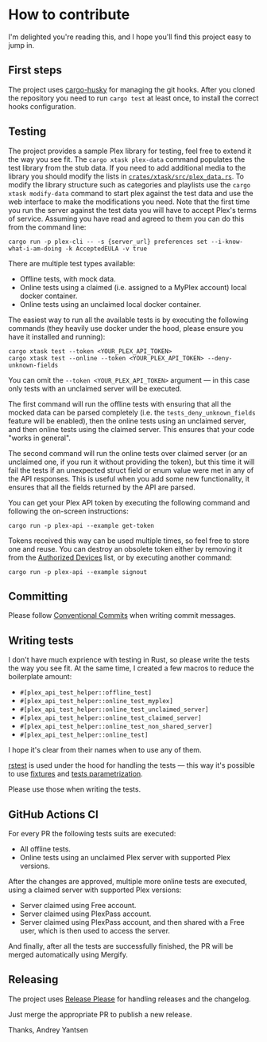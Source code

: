 # How to contribute

I'm delighted you're reading this, and I hope you'll find this project easy to jump in.

## First steps

The project uses [cargo-husky](https://crates.io/crates/cargo-husky) for managing the git
hooks. After you cloned the repository you need to run `cargo test` at least once, to
install the correct hooks configuration.

## Testing

The project provides a sample Plex library for testing, feel free to extend it the way you
see fit. The `cargo xtask plex-data` command populates the test library from the stub data.
If you need to add additional media to the library you should modify the lists in
[`crates/xtask/src/plex_data.rs`](crates/xtask/src/plex_data.rs). To modify the library structure
such as categories and playlists use the `cargo xtask modify-data` command to start plex against
the test data and use the web interface to make the modifications you need. Note that the first
time you run the server against the test data you will have to accept Plex's terms of service.
Assuming you have read and agreed to them you can do this from the command line:

```shell
cargo run -p plex-cli -- -s {server_url} preferences set --i-know-what-i-am-doing -k AcceptedEULA -v true
```

There are multiple test types available:

* Offline tests, with mock data.
* Online tests using a claimed (i.e. assigned to a MyPlex account) local docker container.
* Online tests using an unclaimed local docker container.

The easiest way to run all the available tests is by executing the following
commands (they heavily use docker under the hood, please ensure you have it
installed and running):

```shell
cargo xtask test --token <YOUR_PLEX_API_TOKEN>
cargo xtask test --online --token <YOUR_PLEX_API_TOKEN> --deny-unknown-fields
```

You can omit the `--token <YOUR_PLEX_API_TOKEN>` argument — in this case only
tests with an unclaimed server will be executed.

The first command will run the offline tests with ensuring that all the mocked
data can be parsed completely (i.e. the `tests_deny_unknown_fields` feature will
be enabled), then the online tests using an unclaimed server, and then online
tests using the claimed server. This ensures that your code "works in general".

The second command will run the online tests over claimed server (or an
unclaimed one, if you run it without providing the token), but this time it will
fail the tests if an unexpected struct field or enum value were met in any of
the API responses. This is useful when you add some new functionality, it
ensures that all the fields returned by the API are parsed.

You can get your Plex API token by executing the following command and following
the on-screen instructions:

```shell
cargo run -p plex-api --example get-token
```

Tokens received this way can be used multiple times, so feel free to store one
and reuse. You can destroy an obsolete token either by removing it from the
[Authorized Devices](https://app.plex.tv/desktop/#!/settings/devices/all) list,
or by executing another command:

```shell
cargo run -p plex-api --example signout
```

## Committing

Please follow [Conventional Commits](https://www.conventionalcommits.org/en/v1.0.0/) when writing commit
messages.

## Writing tests

I don't have much exprience with testing in Rust, so please write the tests the
way you see fit. At the same time, I created a few macros to reduce the
boilerplate amount:

* `#[plex_api_test_helper::offline_test]`
* `#[plex_api_test_helper::online_test_myplex]`
* `#[plex_api_test_helper::online_test_unclaimed_server]`
* `#[plex_api_test_helper::online_test_claimed_server]`
* `#[plex_api_test_helper::online_test_non_shared_server]`
* `#[plex_api_test_helper::online_test]`

I hope it's clear from their names when to use any of them.

[rstest](http://docs.rs/rstest) is used under the hood for handling the tests — this way
it's possible to use [fixtures](https://docs.rs/rstest/latest/rstest/attr.rstest.html#injecting-fixtures) and
[tests parametrization](https://docs.rs/rstest/latest/rstest/attr.rstest.html#test-parametrized-cases).

Please use those when writing the tests.

## GitHub Actions CI

For every PR the following tests suits are executed:

* All offline tests.
* Online tests using an unclaimed Plex server with supported Plex versions.

After the changes are approved, multiple more online tests are executed, using
a claimed server with supported Plex versions:

* Server claimed using Free account.
* Server claimed using PlexPass account.
* Server claimed using PlexPass account, and then shared with a Free user, which
  is then used to access the server.

And finally, after all the tests are successfully finished, the PR will be
merged automatically using Mergify.

## Releasing

The project uses [Release Please](https://github.com/google-github-actions/release-please-action) for handling releases and the changelog.

Just merge the appropriate PR to publish a new release.

Thanks,
Andrey Yantsen
